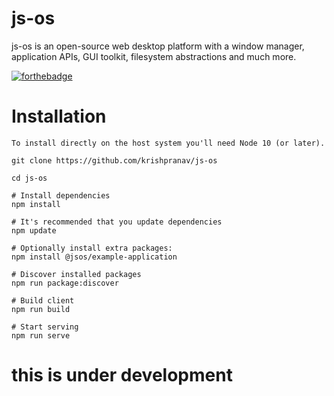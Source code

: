 # js-os
js-os is an open-source web desktop platform with a window manager, application APIs, GUI toolkit, filesystem abstractions and much more.

[![forthebadge](https://forthebadge.com/images/badges/made-with-javascript.svg)](https://forthebadge.com)

# Installation
```
To install directly on the host system you'll need Node 10 (or later).

git clone https://github.com/krishpranav/js-os

cd js-os

# Install dependencies
npm install

# It's recommended that you update dependencies
npm update

# Optionally install extra packages:
npm install @jsos/example-application

# Discover installed packages
npm run package:discover

# Build client
npm run build

# Start serving
npm run serve
```

# this is under development
